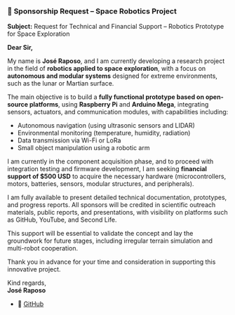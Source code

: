 ### 📄 **Sponsorship Request – Space Robotics Project**

**Subject:** Request for Technical and Financial Support – Robotics Prototype for Space Exploration

**Dear Sir,**

My name is **José Raposo**, and I am currently developing a research project in the field of **robotics applied to space exploration**, with a focus on **autonomous and modular systems** designed for extreme environments, such as the lunar or Martian surface.

The main objective is to build a **fully functional prototype based on open-source platforms**, using **Raspberry Pi** and **Arduino Mega**, integrating sensors, actuators, and communication modules, with capabilities including:

- Autonomous navigation (using ultrasonic sensors and LIDAR)  
- Environmental monitoring (temperature, humidity, radiation)  
- Data transmission via Wi-Fi or LoRa  
- Small object manipulation using a robotic arm

I am currently in the component acquisition phase, and to proceed with integration testing and firmware development, I am seeking **financial support of $500 USD** to acquire the necessary hardware (microcontrollers, motors, batteries, sensors, modular structures, and peripherals).

I am fully available to present detailed technical documentation, prototypes, and progress reports. All sponsors will be credited in scientific outreach materials, public reports, and presentations, with visibility on platforms such as GitHub, YouTube, and Second Life.

This support will be essential to validate the concept and lay the groundwork for future stages, including irregular terrain simulation and multi-robot cooperation.

Thank you in advance for your time and consideration in supporting this innovative project.

Kind regards,  
**José Raposo** 
- 🔗 [GitHub](https://github.com/0joseDark) 



